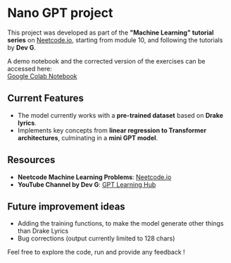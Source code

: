 # Nano GPT project

This project was developed as part of the **"Machine Learning" tutorial series** on [Neetcode.io](https://neetcode.io/practice), starting from module 10, and following the tutorials by **Dev G**.

A demo notebook and the corrected version of the exercises can be accessed here:  
[Google Colab Notebook](https://colab.research.google.com/drive/1L92UwfFlVlog-p8PhKe-ioROAaBa4aFc?usp=sharing#scrollTo=qpwXg0YitK0w)

## Current Features

- The model currently works with a **pre-trained dataset** based on **Drake lyrics**.
- Implements key concepts from **linear regression to Transformer architectures**, culminating in a **mini GPT model**.

## Resources

- **Neetcode Machine Learning Problems**: [Neetcode.io](https://neetcode.io/practice)
- **YouTube Channel by Dev G**: [GPT Learning Hub](https://www.youtube.com/@gptLearningHub)

## Future improvement ideas
- Adding the training functions, to make the model generate other things than Drake Lyrics
- Bug corrections (output currently limited to 128 chars)


Feel free to explore the code, run and provide any feedback !
